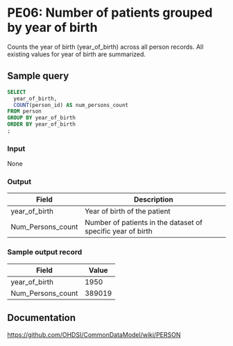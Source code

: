 # PE06: Number of patients grouped by year of birth

Counts the year of birth (year_of_birth) across all person records. All existing values for year of birth are summarized.

## Sample query

```sql
SELECT
  year_of_birth,
  COUNT(person_id) AS num_persons_count
FROM person
GROUP BY year_of_birth
ORDER BY year_of_birth
;
```
### Input

None

### Output

|  Field |  Description |
| --- | --- |
|  year_of_birth |  Year of birth of the patient |
|  Num_Persons_count |  Number of patients in the dataset of specific year of birth |

### Sample output record

| Field |  Value |
| --- | --- |
|  year_of_birth |  1950 |
|  Num_Persons_count |  389019 |

## Documentation
https://github.com/OHDSI/CommonDataModel/wiki/PERSON
